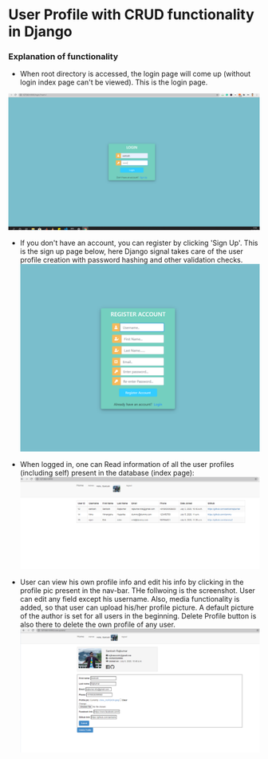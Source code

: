 # User Profile with CRUD functionality in Django

### Explanation of functionality
- When root directory is accessed, the login page will come up (without login index page can't be viewed). This is the login page. 

![alt text](https://github.com/santoshrajkumar/userprofile_CRUD_functionality_with_Django_signals/blob/master/images/1.png?raw=true)

- If you don't have an account, you can register by clicking 'Sign Up'. This is the sign up page below, here Django signal takes care of the user profile creation with password hashing and other validation checks.
![alt text](https://github.com/santoshrajkumar/userprofile_CRUD_functionality_with_Django_signals/blob/master/images/2.png?raw=true)

- When logged in, one can Read information of all the user profiles (including self) present in the database (index page):
![alt text](https://github.com/santoshrajkumar/userprofile_CRUD_functionality_with_Django_signals/blob/master/images/3.png?raw=true)

- User can view his own profile info and edit his info by clicking in the profile pic present in the nav-bar. THe follwoing is the screenshot. User can edit any field except his username. Also, media functionality is added, so that user can upload his/her profile picture. A default picture of the author is set for all users in the beginning. 
Delete Profile button is also there to delete the own profile of any user.
![alt text](https://github.com/santoshrajkumar/userprofile_CRUD_functionality_with_Django_signals/blob/master/images/4.png?raw=true)

